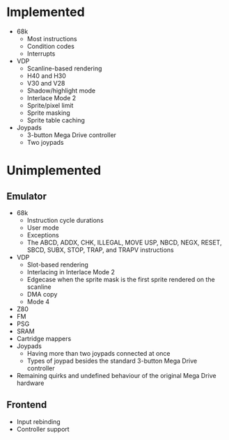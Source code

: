 # Implemented

- 68k
  - Most instructions
  - Condition codes
  - Interrupts
- VDP
  - Scanline-based rendering
  - H40 and H30
  - V30 and V28
  - Shadow/highlight mode
  - Interlace Mode 2
  - Sprite/pixel limit
  - Sprite masking
  - Sprite table caching
- Joypads
  - 3-button Mega Drive controller
  - Two joypads


# Unimplemented

## Emulator
- 68k
  - Instruction cycle durations
  - User mode
  - Exceptions
  - The ABCD, ADDX, CHK, ILLEGAL, MOVE USP, NBCD, NEGX, RESET, SBCD, SUBX, STOP,
    TRAP, and TRAPV instructions
- VDP
  - Slot-based rendering
  - Interlacing in Interlace Mode 2
  - Edgecase when the sprite mask is the first sprite rendered on the scanline
  - DMA copy
  - Mode 4
- Z80
- FM
- PSG
- SRAM
- Cartridge mappers
- Joypads
  - Having more than two joypads connected at once
  - Types of joypad besides the standard 3-button Mega Drive controller
- Remaining quirks and undefined behaviour of the original Mega Drive hardware

## Frontend
- Input rebinding
- Controller support
